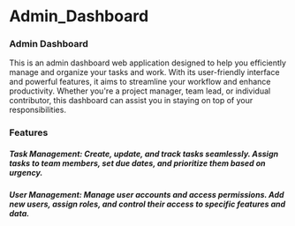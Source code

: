 # Admin_Dashboard

### Admin Dashboard

This is an admin dashboard web application designed to help you efficiently manage and organize 
your tasks and work. With its user-friendly interface and powerful features, it aims to streamline your 
workflow and enhance productivity. Whether you're a project manager, team lead, or individual contributor,
this dashboard can assist you in staying on top of your responsibilities.


### Features

##### Task Management: Create, update, and track tasks seamlessly. Assign tasks to team members, set due dates, and prioritize them based on urgency.

##### **User Management: Manage user accounts and access permissions. Add new users, assign roles, and control their access to specific features and data.**
